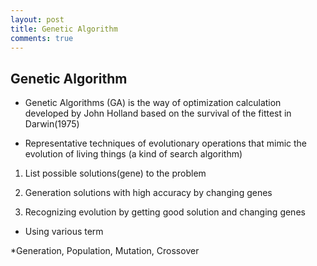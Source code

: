 ```yaml
---
layout: post
title: Genetic Algorithm
comments: true
---
```


## Genetic Algorithm

- Genetic Algorithms (GA) is the way of optimization calculation developed by John Holland based on the survival of the fittest in Darwin(1975)


- Representative techniques of evolutionary operations that mimic the evolution of living things (a kind of search algorithm)


1) List possible solutions(gene) to the problem


2) Generation solutions with high accuracy by changing genes


3) Recognizing evolution by getting good solution and changing genes


- Using various term


*Generation, Population, Mutation, Crossover

